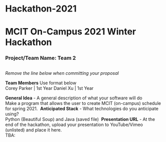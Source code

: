 # Hackathon-2021

# MCIT On-Campus 2021 Winter Hackathon  
### Project/Team Name: Team 2
##  

*Remove the line below when committing your proposal*  

**Team Members**  Use format below  
Corey Parker | 1st Year
Daniel Xu | 1st Year

**General Idea**  - A general description of what your software will do  
Make a program that allows the user to create MCIT (on-campus) schedule for spring 2021.
​
**Anticipated Stack** - What technologies do you anticipate using?  
Python (Beautiful Soup) and Java (saved file)
​
**Presentation URL** - At the end of the hackathon, upload your presentation to YouTube/Vimeo (unlisted) and place it here.  
TBA:
